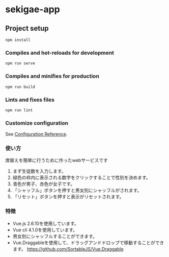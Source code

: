 # sekigae-app

## Project setup
```
npm install
```

### Compiles and hot-reloads for development
```
npm run serve
```

### Compiles and minifies for production
```
npm run build
```

### Lints and fixes files
```
npm run lint
```

### Customize configuration
See [Configuration Reference](https://cli.vuejs.org/config/).


### 使い方
席替えを簡単に行うために作ったwebサービスです
1. まず生徒数を入力します。
2. 緑色の枠内に表示される数字をクリックすることで性別を決めます。
3. 青色が男子、赤色が女子です。
4. 「シャッフル」ボタンを押すと男女別にシャッフルがされます。
5. 「リセット」ボタンを押すと表示がリセットされます。

### 特徴
- Vue.js 2.6.10を使用しています。
- Vue cli 4.1.0を使用しています。
- 男女別にシャッフルすることができます。
- Vue.Draggableを使用して、ドラッグアンドドロップで移動することができます。 https://github.com/SortableJS/Vue.Draggable


